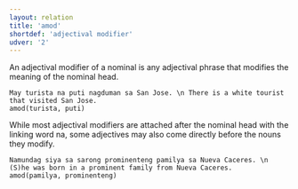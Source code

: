 ```yaml
---
layout: relation
title: 'amod'
shortdef: 'adjectival modifier'
udver: '2'
---
```


An adjectival modifier of a nominal is any adjectival phrase that modifies
the meaning of the nominal head.

~~~ sdparse
May turista na puti nagduman sa San Jose. \n There is a white tourist that visited San Jose.
amod(turista, puti)
~~~

While most adjectival modifiers are attached after the nominal head with 
the linking word na, some adjectives may also come directly before the 
nouns they modify.

~~~ sdparse
Namundag siya sa sarong prominenteng pamilya sa Nueva Caceres. \n (S)he was born in a prominent family from Nueva Caceres.
amod(pamilya, prominenteng)
~~~
